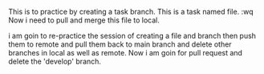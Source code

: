 This is to practice by creating a task branch.
This is a task named file.
:wq
Now i need to pull and merge this file to local.


i am goin to re-practice the session of creating a file and branch then push them to remote and pull them back to main branch and delete other branches in local as well as remote.
Now i am goin for pull request and delete the 'develop' branch.
